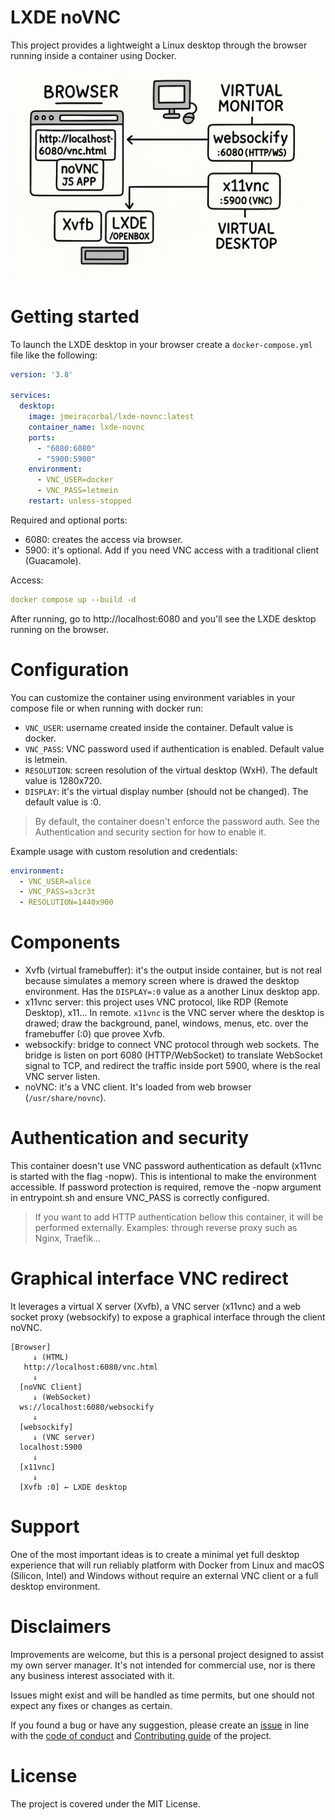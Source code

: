 # LXDE noVNC

This project provides a lightweight a Linux desktop through the browser running inside a container using Docker.

![alt text](flujo-xvfb-x11vnc.png "Flow xvfb redirect to x11vnc")

# Getting started

To launch the LXDE desktop in your browser create a `docker-compose.yml` file like the following:

```yaml
version: '3.8'

services:
  desktop:
    image: jmeiracorbal/lxde-novnc:latest
    container_name: lxde-novnc
    ports:
      - "6080:6080"
      - "5900:5900"
    environment:
      - VNC_USER=docker
      - VNC_PASS=letmein
    restart: unless-stopped
```

Required and optional ports:

* 6080: creates the access via browser.
* 5900: it's optional. Add if you need VNC access with a traditional client (Guacamole).

Access:

```yaml
docker compose up --build -d
```

After running, go to http://localhost:6080 and you'll see the LXDE desktop running on the browser.

# Configuration

You can customize the container using environment variables in your compose file or when running with docker run:

* `VNC_USER`: username created inside the container. Default value is docker.
* `VNC_PASS`: VNC password used if authentication is enabled. Default value is letmein.
* `RESOLUTION`: screen resolution of the virtual desktop (WxH). The default value is 1280x720.
* `DISPLAY`: it's the virtual display number (should not be changed). The default value is :0.

> By default, the container doesn't enforce the password auth. See the Authentication and security section for how to enable it.

Example usage with custom resolution and credentials:

```yaml
environment:
  - VNC_USER=alice
  - VNC_PASS=s3cr3t
  - RESOLUTION=1440x900
```

# Components

* Xvfb (virtual framebuffer): it's the output inside container, but is not real because simulates a memory screen where is drawed the desktop environment. Has the `DISPLAY=:0` value as a another Linux desktop app.
* x11vnc server: this project uses VNC protocol, like RDP (Remote Desktop), x11... In remote. `x11vnc` is the VNC server where
  the desktop is drawed; draw the background, panel, windows, menus, etc. over the framebuffer (:0) que provee Xvfb.
* websockify: bridge to connect VNC protocol through web sockets. The bridge is listen on port 6080 (HTTP/WebSocket) to translate WebSocket signal to TCP, and redirect the traffic inside port 5900, where is the real VNC server listen.
* noVNC: it's a VNC client. It's loaded from web browser (`/usr/share/novnc`).

# Authentication and security

This container doesn't use VNC password authentication as default (x11vnc is started with the flag -nopw). This is intentional to make the environment accessible. If password protection is required, remove the -nopw argument in entrypoint.sh and ensure VNC_PASS is correctly configured.

> If you want to add HTTP authentication bellow this container, it will be performed externally. Examples: through reverse proxy such as Nginx, Traefik...

# Graphical interface VNC redirect

It leverages a virtual X server (Xvfb), a VNC server (x11vnc) and a web socket proxy (websockify) to expose a graphical interface through the client noVNC.

```text
[Browser]
     ↓ (HTML)
   http://localhost:6080/vnc.html
     ↓
  [noVNC Client]
     ↓ (WebSocket)
  ws://localhost:6080/websockify
     ↓
  [websockify]
     ↓ (VNC server)
  localhost:5900
     ↓ 
  [x11vnc]
     ↓
  [Xvfb :0] ← LXDE desktop
```

# Support

One of the most important ideas is to create a minimal yet full desktop experience that will run reliably platform with Docker from Linux and macOS (Silicon, Intel) and Windows without require an external VNC client or a full desktop environment.

# Disclaimers 

Improvements are welcome, but this is a personal project designed to assist my own server manager. It's not intended for commercial use, nor is there any business interest associated with it.

Issues might exist and will be handled as time permits, but one should not expect any fixes or changes as certain. 

If you found a bug or have any suggestion, please create an [issue](https://github.com/jmeiracorbal/lxde-novnc/issues) in line with the [code of conduct](./CODE_OF_CONDUCT.md) and [Contributing guide](./CONTRIBUTING.md) of the project.

# License

The project is covered under the MIT License.

